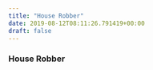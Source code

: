 ```yaml
---
title: "House Robber"
date: 2019-08-12T08:11:26.791419+00:00
draft: false
---
```


### House Robber
